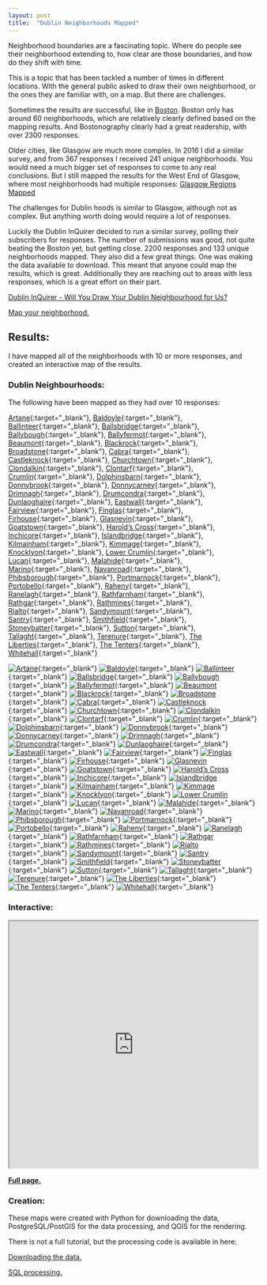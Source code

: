 ```yaml
---
layout: post
title:  "Dublin Neighborhoods Mapped"
---
```

Neighborhood boundaries are a fascinating topic. Where do people see their neighborhood extending to, how clear are those boundaries, and how do they shift with time.

This is a topic that has been tackled a number of times in different locations. With the general public asked to draw their own neighborhood, or the ones they are familiar with, on a map. But there are challenges.

Sometimes the results are successful, like in [Boston](https://bostonography.com/2017/official-unofficial-neighborhoods-2017/). Boston only has around 60 neighborhoods, which are relatively clearly defined based on the mapping results. And Bostonography clearly had a great readership, with over 2300 responses.

Older cities, like Glasgow are much more complex. In 2016 I did a similar survey, and from 367 responses I received 241 unique neighborhoods. You would need a much bigger set of responses to come to any real conclusions. But I still mapped the results for the West End of Glasgow, where most neighborhoods had multiple responses: [Glasgow Regions Mapped](https://gisforthought.com/glasgow-regions-mapped-progress-update-1/)

The challenges for Dublin hoods is similar to Glasgow, although not as complex. But anything worth doing would require a lot of responses.

Luckily the Dublin InQuirer decided to run a similar survey, polling their subscribers for responses. The number of submissions was good, not quite beating the Boston yet, but getting close. 2200 responses and 133 unique neighborhoods mapped. They also did a few great things. One was making the data available to download. This meant that anyone could map the results, which is great. Additionally they are reaching out to areas with less responses, which is a great effort on their part.

[Dublin InQuirer - Will You Draw Your Dublin Neighbourhood for Us?](https://www.dublininquirer.com/2021/11/03/will-you-draw-your-dublin-neighbourhood-for-us)

[Map your neighborhood.](https://neighbourhoods.dublininquirer.com/)

## Results:

I have mapped all of the neighborhoods with 10 or more responses, and created an interactive map of the results.

### Dublin Neighbourhoods:

The following have been mapped as they had over 10 responses:

[Artane](/assets/dub-atlas-new/dub_hood_artane.png){:target="_blank"}, 
[Baldoyle](/assets/dub-atlas-new/dub_hood_baldoyle.png){:target="_blank"}, 
[Ballinteer](/assets/dub-atlas-new/dub_hood_ballinteer.png){:target="_blank"}, 
[Ballsbridge](/assets/dub-atlas-new/dub_hood_ballsbridge.png){:target="_blank"}, 
[Ballybough](/assets/dub-atlas-new/dub_hood_ballybough.png){:target="_blank"}, 
[Ballyfermot](/assets/dub-atlas-new/dub_hood_ballyfermot.png){:target="_blank"}, 
[Beaumont](/assets/dub-atlas-new/dub_hood_beaumont.png){:target="_blank"}, 
[Blackrock](/assets/dub-atlas-new/dub_hood_blackrock.png){:target="_blank"}, 
[Broadstone](/assets/dub-atlas-new/dub_hood_broadstone.png){:target="_blank"}, 
[Cabra](/assets/dub-atlas-new/dub_hood_cabra.png){:target="_blank"}, 
[Castleknock](/assets/dub-atlas-new/dub_hood_castleknock.png){:target="_blank"}, 
[Churchtown](/assets/dub-atlas-new/dub_hood_churchtown.png){:target="_blank"}, 
[Clondalkin](/assets/dub-atlas-new/dub_hood_clondalkin.png){:target="_blank"}, 
[Clontarf](/assets/dub-atlas-new/dub_hood_clontarf.png){:target="_blank"}, 
[Crumlin](/assets/dub-atlas-new/dub_hood_crumlin.png){:target="_blank"}, 
[Dolphinsbarn](/assets/dub-atlas-new/dub_hood_dolphinsbarn.png){:target="_blank"}, 
[Donnybrook](/assets/dub-atlas-new/dub_hood_donnybrook.png){:target="_blank"}, 
[Donnycarney](/assets/dub-atlas-new/dub_hood_donnycarney.png){:target="_blank"}, 
[Drimnagh](/assets/dub-atlas-new/dub_hood_drimnagh.png){:target="_blank"}, 
[Drumcondra](/assets/dub-atlas-new/dub_hood_drumcondra.png){:target="_blank"}, 
[Dunlaoghaire](/assets/dub-atlas-new/dub_hood_dunlaoghaire.png){:target="_blank"}, 
[Eastwall](/assets/dub-atlas-new/dub_hood_eastwall.png){:target="_blank"}, 
[Fairview](/assets/dub-atlas-new/dub_hood_fairview.png){:target="_blank"}, 
[Finglas](/assets/dub-atlas-new/dub_hood_finglas.png){:target="_blank"}, 
[Firhouse](/assets/dub-atlas-new/dub_hood_firhouse.png){:target="_blank"}, 
[Glasnevin](/assets/dub-atlas-new/dub_hood_glasnevin.png){:target="_blank"}, 
[Goatstown](/assets/dub-atlas-new/dub_hood_goatstown.png){:target="_blank"}, 
[Harold’s Cross](/assets/dub-atlas-new/dub_hood_haroldscross.png){:target="_blank"}, 
[Inchicore](/assets/dub-atlas-new/dub_hood_inchicore.png){:target="_blank"}, 
[Islandbridge](/assets/dub-atlas-new/dub_hood_islandbridge.png){:target="_blank"}, 
[Kilmainham](/assets/dub-atlas-new/dub_hood_kilmainham.png){:target="_blank"}, 
[Kimmage](/assets/dub-atlas-new/dub_hood_kimmage.png){:target="_blank"}, 
[Knocklyon](/assets/dub-atlas-new/dub_hood_knocklyon.png){:target="_blank"}, 
[Lower Crumlin](/assets/dub-atlas-new/dub_hood_lowercrumlin.png){:target="_blank"}, 
[Lucan](/assets/dub-atlas-new/dub_hood_lucan.png){:target="_blank"}, 
[Malahide](/assets/dub-atlas-new/dub_hood_malahide.png){:target="_blank"}, 
[Marino](/assets/dub-atlas-new/dub_hood_marino.png){:target="_blank"}, 
[Navanroad](/assets/dub-atlas-new/dub_hood_navanroad.png){:target="_blank"}, 
[Phibsborough](/assets/dub-atlas-new/dub_hood_phibsborough.png){:target="_blank"}, 
[Portmarnock](/assets/dub-atlas-new/dub_hood_portmarnock.png){:target="_blank"}, 
[Portobello](/assets/dub-atlas-new/dub_hood_portobello.png){:target="_blank"}, 
[Raheny](/assets/dub-atlas-new/dub_hood_raheny.png){:target="_blank"}, 
[Ranelagh](/assets/dub-atlas-new/dub_hood_ranelagh.png){:target="_blank"}, 
[Rathfarnham](/assets/dub-atlas-new/dub_hood_rathfarnham.png){:target="_blank"}, 
[Rathgar](/assets/dub-atlas-new/dub_hood_rathgar.png){:target="_blank"}, 
[Rathmines](/assets/dub-atlas-new/dub_hood_rathmines.png){:target="_blank"}, 
[Rialto](/assets/dub-atlas-new/dub_hood_rialto.png){:target="_blank"}, 
[Sandymount](/assets/dub-atlas-new/dub_hood_sandymount.png){:target="_blank"}, 
[Santry](/assets/dub-atlas-new/dub_hood_santry.png){:target="_blank"}, 
[Smithfield](/assets/dub-atlas-new/dub_hood_smithfield.png){:target="_blank"}, 
[Stoneybatter](/assets/dub-atlas-new/dub_hood_stoneybatter.png){:target="_blank"}, 
[Sutton](/assets/dub-atlas-new/dub_hood_sutton.png){:target="_blank"}, 
[Tallaght](/assets/dub-atlas-new/dub_hood_tallaght.png){:target="_blank"}, 
[Terenure](/assets/dub-atlas-new/dub_hood_terenure.png){:target="_blank"}, 
[The Liberties](/assets/dub-atlas-new/dub_hood_theliberties.png){:target="_blank"}, 
[The Tenters](/assets/dub-atlas-new/dub_hood_thetenters.png){:target="_blank"}, 
[Whitehall](/assets/dub-atlas-new/dub_hood_whitehall.png){:target="_blank"}

[![Artane](/assets/dub-atlas-new/thumbs/dub_hood_artane.jpg)](/assets/dub-atlas-new/dub_hood_artane.png){:target="_blank"}
[![Baldoyle](/assets/dub-atlas-new/thumbs/dub_hood_baldoyle.jpg)](/assets/dub-atlas-new/dub_hood_baldoyle.png){:target="_blank"}
[![Ballinteer](/assets/dub-atlas-new/thumbs/dub_hood_ballinteer.jpg)](/assets/dub-atlas-new/dub_hood_ballinteer.png){:target="_blank"}
[![Ballsbridge](/assets/dub-atlas-new/thumbs/dub_hood_ballsbridge.jpg)](/assets/dub-atlas-new/dub_hood_ballsbridge.png){:target="_blank"}
[![Ballybough](/assets/dub-atlas-new/thumbs/dub_hood_ballybough.jpg)](/assets/dub-atlas-new/dub_hood_ballybough.png){:target="_blank"}
[![Ballyfermot](/assets/dub-atlas-new/thumbs/dub_hood_ballyfermot.jpg)](/assets/dub-atlas-new/dub_hood_ballyfermot.png){:target="_blank"}
[![Beaumont](/assets/dub-atlas-new/thumbs/dub_hood_beaumont.jpg)](/assets/dub-atlas-new/dub_hood_beaumont.png){:target="_blank"}
[![Blackrock](/assets/dub-atlas-new/thumbs/dub_hood_blackrock.jpg)](/assets/dub-atlas-new/dub_hood_blackrock.png){:target="_blank"}
[![Broadstone](/assets/dub-atlas-new/thumbs/dub_hood_broadstone.jpg)](/assets/dub-atlas-new/dub_hood_broadstone.png){:target="_blank"}
[![Cabra](/assets/dub-atlas-new/thumbs/dub_hood_cabra.jpg)](/assets/dub-atlas-new/dub_hood_cabra.png){:target="_blank"}
[![Castleknock](/assets/dub-atlas-new/thumbs/dub_hood_castleknock.jpg)](/assets/dub-atlas-new/dub_hood_castleknock.png){:target="_blank"}
[![Churchtown](/assets/dub-atlas-new/thumbs/dub_hood_churchtown.jpg)](/assets/dub-atlas-new/dub_hood_churchtown.png){:target="_blank"}
[![Clondalkin](/assets/dub-atlas-new/thumbs/dub_hood_clondalkin.jpg)](/assets/dub-atlas-new/dub_hood_clondalkin.png){:target="_blank"}
[![Clontarf](/assets/dub-atlas-new/thumbs/dub_hood_clontarf.jpg)](/assets/dub-atlas-new/dub_hood_clontarf.png){:target="_blank"}
[![Crumlin](/assets/dub-atlas-new/thumbs/dub_hood_crumlin.jpg)](/assets/dub-atlas-new/dub_hood_crumlin.png){:target="_blank"}
[![Dolphinsbarn](/assets/dub-atlas-new/thumbs/dub_hood_dolphinsbarn.jpg)](/assets/dub-atlas-new/dub_hood_dolphinsbarn.png){:target="_blank"}
[![Donnybrook](/assets/dub-atlas-new/thumbs/dub_hood_donnybrook.jpg)](/assets/dub-atlas-new/dub_hood_donnybrook.png){:target="_blank"}
[![Donnycarney](/assets/dub-atlas-new/thumbs/dub_hood_donnycarney.jpg)](/assets/dub-atlas-new/dub_hood_donnycarney.png){:target="_blank"}
[![Drimnagh](/assets/dub-atlas-new/thumbs/dub_hood_drimnagh.jpg)](/assets/dub-atlas-new/dub_hood_drimnagh.png){:target="_blank"}
[![Drumcondra](/assets/dub-atlas-new/thumbs/dub_hood_drumcondra.jpg)](/assets/dub-atlas-new/dub_hood_drumcondra.png){:target="_blank"}
[![Dunlaoghaire](/assets/dub-atlas-new/thumbs/dub_hood_dunlaoghaire.jpg)](/assets/dub-atlas-new/dub_hood_dunlaoghaire.png){:target="_blank"}
[![Eastwall](/assets/dub-atlas-new/thumbs/dub_hood_eastwall.jpg)](/assets/dub-atlas-new/dub_hood_eastwall.png){:target="_blank"}
[![Fairview](/assets/dub-atlas-new/thumbs/dub_hood_fairview.jpg)](/assets/dub-atlas-new/dub_hood_fairview.png){:target="_blank"}
[![Finglas](/assets/dub-atlas-new/thumbs/dub_hood_finglas.jpg)](/assets/dub-atlas-new/dub_hood_finglas.png){:target="_blank"}
[![Firhouse](/assets/dub-atlas-new/thumbs/dub_hood_firhouse.jpg)](/assets/dub-atlas-new/dub_hood_firhouse.png){:target="_blank"}
[![Glasnevin](/assets/dub-atlas-new/thumbs/dub_hood_glasnevin.jpg)](/assets/dub-atlas-new/dub_hood_glasnevin.png){:target="_blank"}
[![Goatstown](/assets/dub-atlas-new/thumbs/dub_hood_goatstown.jpg)](/assets/dub-atlas-new/dub_hood_goatstown.png){:target="_blank"}
[![Harold’s Cross](/assets/dub-atlas-new/thumbs/dub_hood_haroldscross.jpg)](/assets/dub-atlas-new/dub_hood_haroldscross.png){:target="_blank"}
[![Inchicore](/assets/dub-atlas-new/thumbs/dub_hood_inchicore.jpg)](/assets/dub-atlas-new/dub_hood_inchicore.png){:target="_blank"}
[![Islandbridge](/assets/dub-atlas-new/thumbs/dub_hood_islandbridge.jpg)](/assets/dub-atlas-new/dub_hood_islandbridge.png){:target="_blank"}
[![Kilmainham](/assets/dub-atlas-new/thumbs/dub_hood_kilmainham.jpg)](/assets/dub-atlas-new/dub_hood_kilmainham.png){:target="_blank"}
[![Kimmage](/assets/dub-atlas-new/thumbs/dub_hood_kimmage.jpg)](/assets/dub-atlas-new/dub_hood_kimmage.png){:target="_blank"}
[![Knocklyon](/assets/dub-atlas-new/thumbs/dub_hood_knocklyon.jpg)](/assets/dub-atlas-new/dub_hood_knocklyon.png){:target="_blank"}
[![Lower Crumlin](/assets/dub-atlas-new/thumbs/dub_hood_lowercrumlin.jpg)](/assets/dub-atlas-new/dub_hood_lowercrumlin.png){:target="_blank"}
[![Lucan](/assets/dub-atlas-new/thumbs/dub_hood_lucan.jpg)](/assets/dub-atlas-new/dub_hood_lucan.png){:target="_blank"}
[![Malahide](/assets/dub-atlas-new/thumbs/dub_hood_malahide.jpg)](/assets/dub-atlas-new/dub_hood_malahide.png){:target="_blank"}
[![Marino](/assets/dub-atlas-new/thumbs/dub_hood_marino.jpg)](/assets/dub-atlas-new/dub_hood_marino.png){:target="_blank"}
[![Navanroad](/assets/dub-atlas-new/thumbs/dub_hood_navanroad.jpg)](/assets/dub-atlas-new/dub_hood_navanroad.png){:target="_blank"}
[![Phibsborough](/assets/dub-atlas-new/thumbs/dub_hood_phibsborough.jpg)](/assets/dub-atlas-new/dub_hood_phibsborough.png){:target="_blank"}
[![Portmarnock](/assets/dub-atlas-new/thumbs/dub_hood_portmarnock.jpg)](/assets/dub-atlas-new/dub_hood_portmarnock.png){:target="_blank"}
[![Portobello](/assets/dub-atlas-new/thumbs/dub_hood_portobello.jpg)](/assets/dub-atlas-new/dub_hood_portobello.png){:target="_blank"}
[![Raheny](/assets/dub-atlas-new/thumbs/dub_hood_raheny.jpg)](/assets/dub-atlas-new/dub_hood_raheny.png){:target="_blank"}
[![Ranelagh](/assets/dub-atlas-new/thumbs/dub_hood_ranelagh.jpg)](/assets/dub-atlas-new/dub_hood_ranelagh.png){:target="_blank"}
[![Rathfarnham](/assets/dub-atlas-new/thumbs/dub_hood_rathfarnham.jpg)](/assets/dub-atlas-new/dub_hood_rathfarnham.png){:target="_blank"}
[![Rathgar](/assets/dub-atlas-new/thumbs/dub_hood_rathgar.jpg)](/assets/dub-atlas-new/dub_hood_rathgar.png){:target="_blank"}
[![Rathmines](/assets/dub-atlas-new/thumbs/dub_hood_rathmines.jpg)](/assets/dub-atlas-new/dub_hood_rathmines.png){:target="_blank"}
[![Rialto](/assets/dub-atlas-new/thumbs/dub_hood_rialto.jpg)](/assets/dub-atlas-new/dub_hood_rialto.png){:target="_blank"}
[![Sandymount](/assets/dub-atlas-new/thumbs/dub_hood_sandymount.jpg)](/assets/dub-atlas-new/dub_hood_sandymount.png){:target="_blank"}
[![Santry](/assets/dub-atlas-new/thumbs/dub_hood_santry.jpg)](/assets/dub-atlas-new/dub_hood_santry.png){:target="_blank"}
[![Smithfield](/assets/dub-atlas-new/thumbs/dub_hood_smithfield.jpg)](/assets/dub-atlas-new/dub_hood_smithfield.png){:target="_blank"}
[![Stoneybatter](/assets/dub-atlas-new/thumbs/dub_hood_stoneybatter.jpg)](/assets/dub-atlas-new/dub_hood_stoneybatter.png){:target="_blank"}
[![Sutton](/assets/dub-atlas-new/thumbs/dub_hood_sutton.jpg)](/assets/dub-atlas-new/dub_hood_sutton.png){:target="_blank"}
[![Tallaght](/assets/dub-atlas-new/thumbs/dub_hood_tallaght.jpg)](/assets/dub-atlas-new/dub_hood_tallaght.png){:target="_blank"}
[![Terenure](/assets/dub-atlas-new/thumbs/dub_hood_terenure.jpg)](/assets/dub-atlas-new/dub_hood_terenure.png){:target="_blank"}
[![The Liberties](/assets/dub-atlas-new/thumbs/dub_hood_theliberties.jpg)](/assets/dub-atlas-new/dub_hood_theliberties.png){:target="_blank"}
[![The Tenters](/assets/dub-atlas-new/thumbs/dub_hood_thetenters.jpg)](/assets/dub-atlas-new/dub_hood_thetenters.png){:target="_blank"}
[![Whitehall](/assets/dub-atlas-new/thumbs/dub_hood_whitehall.jpg)](/assets/dub-atlas-new/dub_hood_whitehall.png){:target="_blank"}

### Interactive:

<iframe src="https://maps.gisforthought.com/dublin_hoods/" width="100%" height="500"></iframe>

[**Full page.**](https://maps.gisforthought.com/dublin_hoods/)

### Creation:

These maps were created with Python for downloading the data, PostgreSQL/PostGIS for the data processing, and QGIS for the rendering.

There is not a full tutorial, but the processing code is available in here:

[Downloading the data.](https://gist.github.com/HeikkiVesanto/ae22000c64ad58b65d16174a6a057551)

[SQL processing.](https://gist.github.com/HeikkiVesanto/f008b0bb7a99ea0a4a30427f7b3d34c3)
